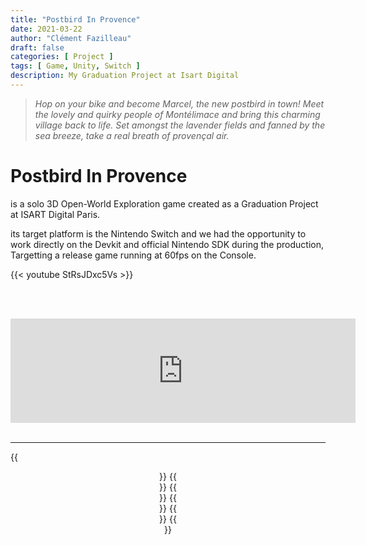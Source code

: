 ```yaml
---
title: "Postbird In Provence"
date: 2021-03-22
author: "Clément Fazilleau"
draft: false
categories: [ Project ]
tags: [ Game, Unity, Switch ]
description: My Graduation Project at Isart Digital
---
```


> *Hop on your bike and become Marcel, the new postbird in town! Meet the lovely and quirky people of Montélimace and bring this charming village back to life. Set amongst the lavender fields and fanned by the sea breeze, take a real breath of provençal air.*

# Postbird In Provence

is a solo 3D Open-World Exploration game created as a Graduation Project at ISART Digital Paris.

its target platform is the Nintendo Switch and we had the opportunity to work directly on the Devkit and official Nintendo SDK during the production, Targetting a release game running at 60fps on the Console.

{{< youtube StRsJDxc5Vs >}}

</br></br>
<center><iframe src="https://itch.io/embed/1060024" height="167" width="552" frameborder="0"><a href="https://isart-digital.itch.io/postbirdinprovence">Postbird in Provence 2021 by ISART DIGITAL</a></iframe></center>
</br>

<hr>

{{<center text="Programmers: Julien SOYSOUVANH, Clément FAZILLEAU">}}
{{<center text="Producers: Boris BODIANSKY, Steven JOUCLA">}}
{{<center text="Artists: Alice HIEN, Mélanie L'HUILLIER, Salomé LYSIMAQUE-CHAPUIS">}}
{{<center text="Game Designers: Benjamin GIRON, Marceau LIEVREMONT">}}
{{<center text="Game Designers & Programmers: Adrien BORDES, Colin MONGABURE, Godefroy SALOMON">}}
{{<center text="Sound Designers: Kevin ENGLAND, Sophie PORET">}}